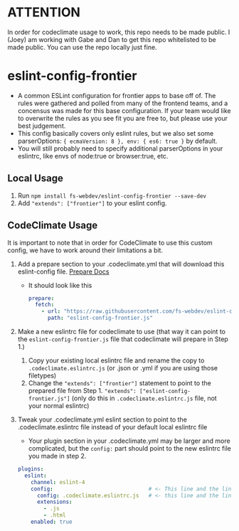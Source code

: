 # ATTENTION
In order for codeclimate usage to work, this repo needs to be made public. I (Joey) am working with Gabe and Dan to get this repo
whitelisted to be made public. You can use the repo locally just fine.

# eslint-config-frontier

- A common ESLint configuration for frontier apps to base off of. The rules were gathered and polled from
many of the frontend teams, and a concensus was made for this base configuration. If your team would
like to overwrite the rules as you see fit you are free to, but please use your best judgement.
- This config basically covers only eslint rules, but we also set some parserOptions: `{ ecmaVersion: 8 }, env: { es6: true }` by default.
- You will still probably need to specify additional parserOptions in your eslintrc, like envs of node:true or browser:true, etc.

## Local Usage

1.  Run `npm install fs-webdev/eslint-config-frontier --save-dev`
2.  Add `"extends": ["frontier"]` to your eslint config.

## CodeClimate Usage
It is important to note that in order for CodeClimate to use this custom config, we have to work around their limitations a bit.

1. Add a prepare section to your .codeclimate.yml that will download this eslint-config file. [Prepare Docs](https://docs.codeclimate.com/docs/configuring-the-prepare-step)
    - It should look like this 
        ```yaml
        prepare:
          fetch:
            - url: "https://raw.githubusercontent.com/fs-webdev/eslint-config-frontier/master/index.js"
              path: "eslint-config-frontier.js"
        ``` 
2. Make a new eslintrc file for codeclimate to use (that way it can point to the `eslint-config-frontier.js` file that codeclimate will prepare in Step 1.)
    1. Copy your existing local eslintrc file and rename the copy to `.codeclimate.eslintrc.js` (or .json or .yml if you are using those filetypes)  
    2. Change the `"extends": ["frontier"]` statement to point to the prepared file from Step 1. `"extends": ["eslint-config-frontier.js"]`
    (only do this in `.codeclimate.eslintrc.js` file, not your normal eslintrc) 

3. Tweak your .codeclimate.yml eslint section to point to the .codeclimate.eslintrc file instead of your default local eslintrc file
    - Your plugin section in your .codeclimate.yml may be larger and more complicated, but the `config:` part should point to the new eslintrc file you made in step 2.
    ```yaml
    plugins:
      eslint:
        channel: eslint-4
        config:                              # <- This line and the line below it are the important lines to add/tweak
          config: .codeclimate.eslintrc.js   # <- this line and the line above it are the important lines to add/tweak
          extensions:
            - .js
            - .html
        enabled: true
    ```
